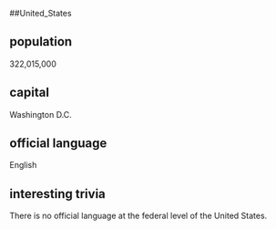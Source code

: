 ##United_States
## population
322,015,000

## capital
Washington D.C.
 
## official language
English

## interesting trivia
There is no official language at the federal level of the United States.


